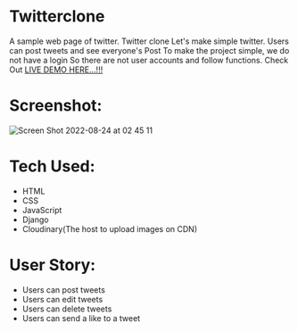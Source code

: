 # Twitterclone

A sample web page of twitter. Twitter clone Let's make simple twitter. Users can post tweets and see everyone's Post To make the project simple, we do not have a login So there are not user accounts and follow functions.
Check Out [LIVE DEMO HERE...!!!](https://twitterclonehayes.herokuapp.com/)

# Screenshot:
![Screen Shot 2022-08-24 at 02 45 11](https://user-images.githubusercontent.com/107975354/186349797-84cb2b05-fe02-4cd9-baab-c8e7437f4cb1.png)



# Tech Used:
* HTML
* CSS 
* JavaScript 
* Django
* Cloudinary(The host to upload images on CDN)

# User Story:
* Users can post tweets 
* Users can edit tweets
* Users can delete tweets 
* Users can send a like to a tweet

